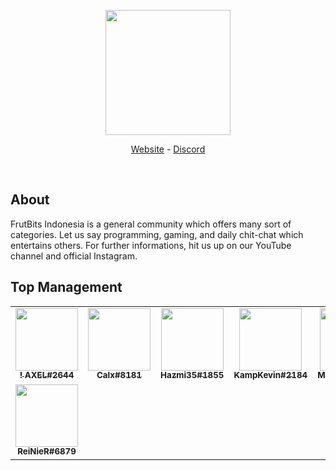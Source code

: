 <div align="center">
  <p>
    <a href="https://frutbits.org/"><img src="https://api.frutbits.org/assets/images/logo.webp" width="200"/></a>
  </p>
  <p>
    <a href="https://frutbits.org/">Website</a>
    -
    <a href="https://frutbits.org/discord">Discord</a>
  </p>
  <br />
</div>

## About
FrutBits Indonesia is a general community which offers many sort of categories. Let us say programming, gaming, and daily chit-chat which entertains others. For further informations, hit us up on our YouTube channel and official Instagram.


## Top Management
<!--START_SECTION:administrator_list-->
<table>
<tr><td align="center"><a href="https://frutbits.org/staff"><img src="https://cdn.discordapp.com/avatars/453176547168223233/cb6e354dc8fb4230df2ab03a3526b0cd.webp?size=4096" width="100px;" alt=""/><br /><sub><b>! AXEL#2644</b></sub></a><br/></td><td align="center"><a href="https://frutbits.org/staff"><img src="https://cdn.discordapp.com/avatars/725331428962992131/7e22e31aa6508e3d015f245571dcb3cc.webp?size=4096" width="100px;" alt=""/><br /><sub><b>Calx#8181</b></sub></a><br/></td><td align="center"><a href="https://frutbits.org/staff"><img src="https://cdn.discordapp.com/avatars/290159952784392202/ef259837e257e6d4420607743dd0411a.webp?size=4096" width="100px;" alt=""/><br /><sub><b>Hazmi35#1855</b></sub></a><br/></td><td align="center"><a href="https://frutbits.org/staff"><img src="https://cdn.discordapp.com/avatars/199530359694557184/13d7e320f3fef1a10519bb5483ff8a0a.webp?size=4096" width="100px;" alt=""/><br /><sub><b>KampKevin#2184</b></sub></a><br/></td><td align="center"><a href="https://frutbits.org/staff"><img src="https://cdn.discordapp.com/avatars/378728336551182347/c20f009600f02e757215ea09b681eec8.webp?size=4096" width="100px;" alt=""/><br /><sub><b>Menogias#8940</b></sub></a><br/></td><td align="center"><a href="https://frutbits.org/staff"><img src="https://cdn.discordapp.com/avatars/661936667254325269/df651910f5a72d55892a0bcb99c9ff61.webp?size=4096" width="100px;" alt=""/><br /><sub><b>MUTED#5822</b></sub></a><br/></td><td align="center"><a href="https://frutbits.org/staff"><img src="https://cdn.discordapp.com/avatars/814824329069854770/8e083b9c8e2af8a45088f621d838523e.webp?size=4096" width="100px;" alt=""/><br /><sub><b>Nathaniel#5434</b></sub></a><br/></td></tr>
<tr><td align="center"><a href="https://frutbits.org/staff"><img src="https://cdn.discordapp.com/avatars/759614130498830398/bb32bac8d411b6807645a238a79c6f45.webp?size=4096" width="100px;" alt=""/><br /><sub><b>ReiNieR#6879</b></sub></a><br/></td></tr>
</table>
<!--END_SECTION:administrator_list-->
